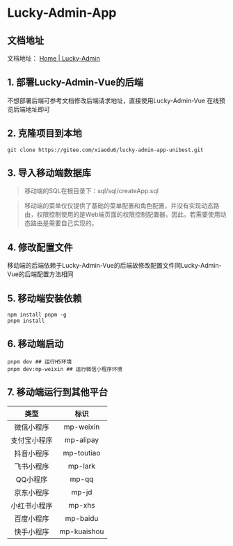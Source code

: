 # Lucky-Admin-App

## 文档地址

文档地址：  [Home | Lucky-Admin](https://doc.admin.anlucky.cn/)


## 1. 部署Lucky-Admin-Vue的后端

不想部署后端可参考文档修改后端请求地址，直接使用Lucky-Admin-Vue 在线预览后端地址即可

## 2. 克隆项目到本地

```shell
git clone https://gitee.com/xiaodu6/lucky-admin-app-unibest.git
```

## 3. 导入移动端数据库

> 移动端的SQL在根目录下：sql/sql/createApp.sql  

> 移动端的菜单仅仅提供了基础的菜单配置和角色配置，并没有实现动态路由，权限控制使用的是Web端页面的权限控制配置器，因此，若需要使用动态路由是需要自己实现的。

## 4. 修改配置文件

移动端的后端依赖于Lucky-Admin-Vue的后端故修改配置文件同Lucky-Admin-Vue的后端配置方法相同

## 5. 移动端安装依赖

```shell
npm install pnpm -g
pnpm install
```

## 6. 移动端启动

```shell
pnpm dev ## 运行H5环境
pnpm dev:mp-weixin ## 运行微信小程序环境
```

## 7. 移动端运行到其他平台

|     类型     |    标识     |
| :----------: | :---------: |
|  微信小程序  |  mp-weixin  |
| 支付宝小程序 |  mp-alipay  |
|  抖音小程序  | mp-toutiao  |
|  飞书小程序  |   mp-lark   |
|   QQ小程序   |    mp-qq    |
|  京东小程序  |    mp-jd    |
| 小红书小程序 |   mp-xhs    |
|  百度小程序  |  mp-baidu   |
|  快手小程序  | mp-kuaishou |

